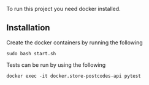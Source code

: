To run this project you need docker installed.

## Installation

Create the docker containers by running the following

`sudo bash start.sh`

Tests can be run by using the following

`docker exec -it docker.store-postcodes-api pytest`